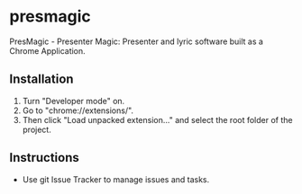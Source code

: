 # presmagic
PresMagic - Presenter Magic: Presenter and lyric software built as a Chrome Application.

## Installation
1. Turn "Developer mode" on.
2. Go to "chrome://extensions/".
3. Then click "Load unpacked extension..." and select the root folder of the project.

## Instructions
* Use git Issue Tracker to manage issues and tasks.
